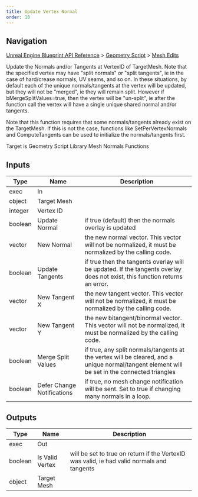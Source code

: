 ```yaml
---
title: Update Vertex Normal
order: 18
---
```

## Navigation

[Unreal Engine Blueprint API Reference](https://dev.epicgames.com/documentation/en-us/unreal-engine/BlueprintAPI) > [Geometry Script](https://dev.epicgames.com/documentation/en-us/unreal-engine/BlueprintAPI/GeometryScript) > [Mesh Edits](https://dev.epicgames.com/documentation/en-us/unreal-engine/BlueprintAPI/GeometryScript/MeshEdits)

Update the Normals and/or Tangents at VertexID of TargetMesh. Note that the specified vertex may have "split normals"
or "split tangents", ie in the case of hard/crease normals, UV seams, and so on. In these situations, by default
each of the unique normals/tangents at the vertex will be updated, but they will not be "merged", ie they will remain split.
However if bMergeSplitValues=true, then the vertex will be "un-split", ie after the function call the vertex will have
a single unique shared normal and/or tangents.

Note that this function requires that some normals/tangents already exist on the TargetMesh. If this is not the case,
functions like SetPerVertexNormals and ComputeTangents can be used to initialize the normals/tangents first.

Target is Geometry Script Library Mesh Normals Functions

## Inputs

| Type | Name | Description |
| --- | --- | --- |
| exec | In |  |
| object | Target Mesh |  |
| integer | Vertex ID |  |
| boolean | Update Normal | if true (default) then the normals overlay is updated |
| vector | New Normal | the new normal vector. This vector will not be normalized, it must be normalized by the calling code. |
| boolean | Update Tangents | if true then the tangents overlay will be updated. If the tangents overlay does not exist, this function returns an error. |
| vector | New Tangent X | the new tangent vector. This vector will not be normalized, it must be normalized by the calling code. |
| vector | New Tangent Y | the new bitangent/binormal vector. This vector will not be normalized, it must be normalized by the calling code. |
| boolean | Merge Split Values | if true, any split normals/tangents at the vertex will be cleared, and a unique normal/tangent element will be set in the connected triangles |
| boolean | Defer Change Notifications | if true, no mesh change notification will be sent. Set to true if changing many normals in a loop. |

## Outputs

| Type | Name | Description |
| --- | --- | --- |
| exec | Out |  |
| boolean | Is Valid Vertex | will be set to true on return if the VertexID was valid, ie had valid normals and tangents |
| object | Target Mesh |  |
